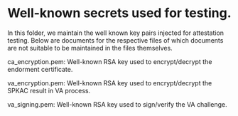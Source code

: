 # Well-known secrets used for testing.

In this folder, we maintain the well known key pairs injected for attestation
testing. Below are documents for the respective files of which documents are not
suitable to be maintained in the files themselves.

ca_encryption.pem: Well-known RSA key used to encrypt/decrypt the endorment
certificate.

va_encryption.pem: Well-known RSA key used to encrypt/decrypt the SPKAC result
in VA process.

va_signing.pem: Well-known RSA key used to sign/verify the VA challenge.
